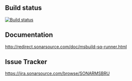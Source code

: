 ## Build status
[![Build status](https://ci.appveyor.com/api/projects/status/ik8mfx97hnvkhjfm/branch/master?svg=true)](https://ci.appveyor.com/project/SonarSource/sonar-scanner-msbuild/branch/master)

## Documentation

http://redirect.sonarsource.com/doc/msbuild-sq-runner.html

## Issue Tracker

https://jira.sonarsource.com/browse/SONARMSBRU
